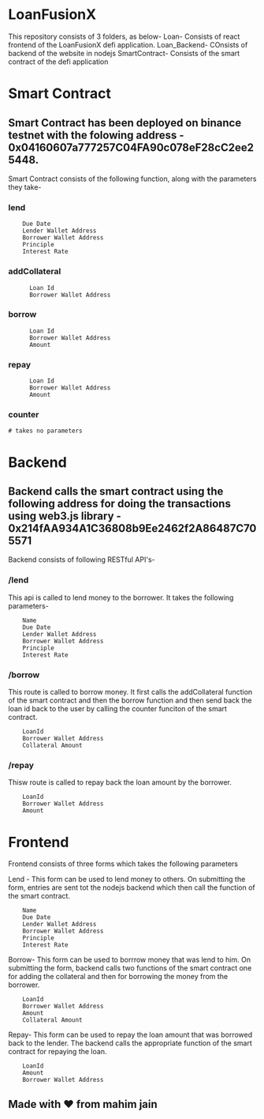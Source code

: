 # LoanFusionX

This repository consists of 3 folders, as below-
Loan- Consists of react frontend of the LoanFusionX defi application.
Loan_Backend- COnsists of backend of the website in nodejs
SmartContract- Consists of the smart contract of the defi application

# Smart Contract

## Smart Contract has been deployed on binance testnet with the folowing address - 0x04160607a777257C04FA90c078eF28cC2ee25448.

Smart Contract consists of the following function, along with the parameters they take-

### lend
```
    Due Date
    Lender Wallet Address
    Borrower Wallet Address
    Principle
    Interest Rate
```

### addCollateral

```
      Loan Id
      Borrower Wallet Address
```

### borrow

```
      Loan Id
      Borrower Wallet Address
      Amount
```

### repay

```
      Loan Id
      Borrower Wallet Address
      Amount
```

### counter

```
# takes no parameters
```


# Backend

## Backend calls the smart contract using the following address for doing the transactions using web3.js library - 0x214fAA934A1C36808b9Ee2462f2A86487C705571

Backend consists of following RESTful API's-

### /lend
This api is called to lend money to the borrower. It takes the following parameters-

```
    Name
    Due Date
    Lender Wallet Address
    Borrower Wallet Address
    Principle
    Interest Rate
```

### /borrow

This route is called to borrow money. It first calls the addCollateral function of the smart contract and then the borrow function and then send back the loan id back to the user by calling the counter funciton of the smart contract.

```
    LoanId
    Borrower Wallet Address
    Collateral Amount
```

### /repay

Thisw route is called to repay back the loan amount by the borrower.

```
    LoanId
    Borrower Wallet Address
    Amount
```


# Frontend

Frontend consists of three forms which takes the following parameters

Lend - This form can be used to lend money to others. On submitting the form, entries are sent tot the nodejs backend which then call the function of the smart contract.

```
    Name
    Due Date
    Lender Wallet Address
    Borrower Wallet Address
    Principle
    Interest Rate
```

Borrow- This form can be used to borrrow money that was lend to him. On submitting the form, backend calls two functions of the smart contract one for adding the collateral and then for borrowing the money from the borrower.

```
    LoanId
    Borrower Wallet Address
    Amount
    Collateral Amount
```

Repay- This form can be used to repay the loan amount that was borrowed back to the lender. The backend calls the appropriate function of the smart contract for repaying the loan.

```
    LoanId
    Amount
    Borrower Wallet Address    
```

## Made with ❤️ from mahim jain

